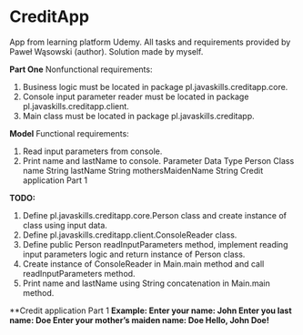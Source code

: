 # CreditApp
App from learning platform Udemy. All tasks and requirements provided by Paweł Wąsowski (author). Solution made by myself.

**Part One**
Nonfunctional requirements:
1. Business logic must be located in package pl.javaskills.creditapp.core.
2. Console input parameter reader must be located in package pl.javaskills.creditapp.client.
3. Main class must be located in package pl.javaskills.creditapp.

**Model**
Functional requirements:
1. Read input parameters from console.
2. Print name and lastName to console.
Parameter Data Type
Person Class
name String
lastName String
mothersMaidenName String
Credit application Part 1

**TODO:**
1. Define pl.javaskills.creditapp.core.Person class and create instance of class using input data.
2. Define pl.javaskills.creditapp.client.ConsoleReader class.
3. Define public Person readInputParameters method, implement reading input parameters logic and return
instance of Person class.
4. Create instance of ConsoleReader in Main.main method and call readInputParameters method.
5. Print name and lastName using String concatenation in Main.main method.

**Credit application Part 1
**Example:
Enter your name:
John
Enter you last name:
Doe
Enter your mother’s maiden name:
Doe
Hello, John Doe!**
